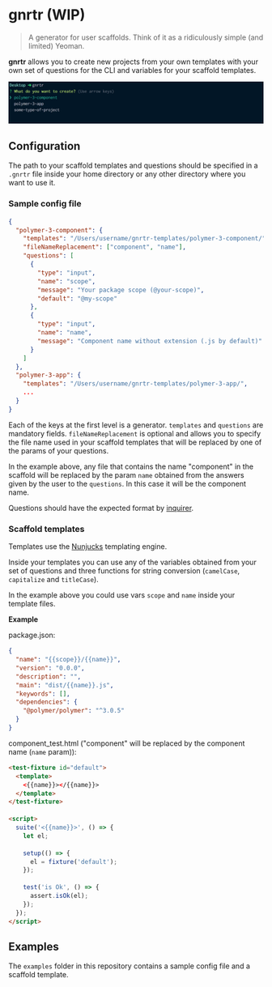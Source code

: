 # gnrtr (WIP)

> A generator for user scaffolds. Think of it as a ridiculously simple (and limited) Yeoman.


**gnrtr** allows you to create new projects from your own templates with your own set of questions for the CLI and variables for your scaffold templates.

![CLI screenshot](gnrtr.png)

## Configuration

The path to your scaffold templates and questions should be specified in a `.gnrtr` file inside your home directory or any other directory where you want to use it.

### Sample config file

```json
{
  "polymer-3-component": {
    "templates": "/Users/username/gnrtr-templates/polymer-3-component/",
    "fileNameReplacement": ["component", "name"],
    "questions": [
      {
        "type": "input",
        "name": "scope",
        "message": "Your package scope (@your-scope)",
        "default": "@my-scope"
      },
      {
        "type": "input",
        "name": "name",
        "message": "Component name without extension (.js by default)"
      }
    ]
  },
  "polymer-3-app": {
    "templates": "/Users/username/gnrtr-templates/polymer-3-app/",
    ...
  }
}
```

Each of the keys at the first level is a generator. `templates` and `questions` are mandatory fields. `fileNameReplacement` is optional and allows you to specify the file name used in your scaffold templates that will be replaced by one of the params of your questions.

In the example above, any file that contains the name "component" in the scaffold will be replaced by the param `name` obtained from the answers given by the user to the `questions`. In this case it will be the component name.

Questions should have the expected format by [inquirer](https://github.com/SBoudrias/Inquirer.js).

### Scaffold templates

Templates use the [Nunjucks](https://mozilla.github.io/nunjucks/) templating engine. 

Inside your templates you can use any of the variables obtained from your set of questions and three functions for string conversion (`camelCase`, `capitalize` and `titleCase`).

In the example above you could use vars `scope` and `name` inside your template files.

**Example**

package.json:

```json
{
  "name": "{{scope}}/{{name}}",
  "version": "0.0.0",
  "description": "",
  "main": "dist/{{name}}.js",
  "keywords": [],
  "dependencies": {
    "@polymer/polymer": "^3.0.5"
  }
}
```

component_test.html ("component" will be replaced by the component name (`name` param)):

```html
<test-fixture id="default">
  <template>
    <{{name}}></{{name}}>
  </template>
</test-fixture>

<script>
  suite('<{{name}}>', () => {
    let el;

    setup(() => {
      el = fixture('default');
    });

    test('is Ok', () => {
      assert.isOk(el);
    });
  });
</script>
```

## Examples

The `examples` folder in this repository contains a sample config file and a scaffold template.



